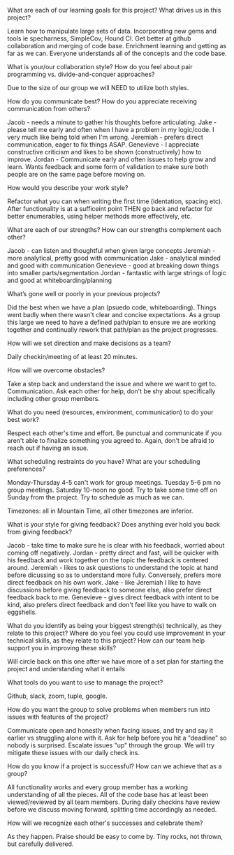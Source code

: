 What are each of our learning goals for this project? What drives us in this project?

Learn how to manipulate large sets of data.  Incorporating new gems and tools ie specharness, SimpleCov, Hound CI.
Get better at github collaboration and merging of code base.  Enrichment learning and getting as far as we can.  Everyone
understands all of the concepts and the code base.

What is your/our collaboration style? How do you feel about pair programming vs. divide-and-conquer approaches?

Due to the size of our group we will NEED to utilize both styles. 

How do you communicate best? How do you appreciate receiving communication from others?

Jacob - needs a minute to gather his thoughts before articulating.
Jake - please tell me early and often when I have a problem in my logic/code.  I very much like being told when I'm wrong.
Jeremiah - prefers direct communication, eager to fix things ASAP.
Genevieve - I appreciate constructive criticism and likes to be shown (constructively) how to improve.
Jordan - Communicate early and often issues to help grow and learn.  Wants feedback and some form of validation to make sure
both people are on the same page before moving on.

How would you describe your work style?

Refactor what you can when writing the first time (identation, spacing etc).  After functionality is at a sufficeint point THEN
go back and refactor for better enumerables, using helper methods more effectively, etc.

What are each of our strengths? How can our strengths complement each other?

Jacob - can listen and thoughtful when given large concepts
Jeremiah - more analytical, pretty good with communication
Jake - analytical minded and good with communication
Genevieve - good at breaking down things into smaller parts/segmentation
Jordan - fantastic with large strings of logic and good at whiteboarding/planning

What’s gone well or poorly in your previous projects?

Did the best when we have a plan (psuedo code, whiteboarding).  Things went badly when there wasn't clear and concise 
expectations.  As a group this large we need to have a defined path/plan to ensure we are working together and continually
rework that path/plan as the project progresses. 

How will we set direction and make decisions as a team?

Daily checkin/meeting of at least 20 minutes.

How will we overcome obstacles?

Take a step back and understand the issue and where we want to get to.  Communication.  Ask each other for help, don't be shy
about specifically including other group members.

What do you need (resources, environment, communication) to do your best work?

Respect each other's time and effort.  Be punctual and communicate if you aren't able to finalize something you agreed to.
Again, don't be afraid to reach out if having an issue.

What scheduling restraints do you have? What are your scheduling preferences?

Monday-Thursday 4-5 can't work for group meetings. Tuesday 5-6 pm no group meetings.
Saturday 10-noon no good.  Try to take some time off on Sunday from the project.
Try to schedule as much as we can.

Timezones: all in Mountain Time, all other timezones are inferior.

What is your style for giving feedback? Does anything ever hold you back from giving feedback?

Jacob - take time to make sure he is clear with his feedback, worried about coming off negatively.
Jordan - pretty direct and fast, will be quicker with his feedback and work together on the topic the feedback is centered 
around. 
Jeremiah - likes to ask questions to understand the topic at hand before dicussing so as to understand more fully.  Conversely, prefers more direct feedback on his own work.
Jake - like Jeremiah I like to have discussions before giving feedback to someone else, also prefer direct feedback back to me.
Genevieve - gives direct feedback with intent to be kind, also prefers direct feedback and don't feel like you have to walk on eggshells. 

What do you identify as being your biggest strength(s) technically, as they relate to this project? Where do you feel you could use improvement in your technical skills, as they relate to this project? How can our team help support you in improving these skills?

Will circle back on this one after we have more of a set plan for starting the project and understanding what it entails

What tools do you want to use to manage the project?

Github, slack, zoom, tuple, google.

How do you want the group to solve problems when members run into issues with features of the project?

Communicate open and honestly when facing issues, and try and say it earlier vs struggling alone with it.  Ask for help before you hit a "deadline" so nobody is surprised.  Escalate issues "up" through the group.  We will try mitigate these issues with our daily check ins.

How do you know if a project is successful? How can we achieve that as a group?

All functionality works and every group member has a working understanding of all the pieces.  All of the code base has at least been viewed/reviewed by all team members.  During daily checkins have review before we discuss moving forward, splitting time accordingly as needed.

How will we recognize each other's successes and celebrate them?

As they happen. Praise should be easy to come by.  Tiny rocks, not thrown, but carefully delivered.
